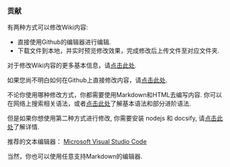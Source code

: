 <h3> 贡献 </h3>

有两种方式可以修改Wiki内容:
- 直接使用Github的编辑器进行编辑.
- 下载文件到本地，并实时预览修改效果，完成修改后上传文件至对应文件夹.

对于修改Wiki内容的更多基本信息，请[点击此处](basic/start_zh-hans).

如果您尚不明白如何在Github上直接修改内容，请[点击此处](basic/edit/edit_on_github_zh-hans).

不论你使用哪种修改方式，你都需要使用Markdown和HTML去编写内容. 你可以在网络上搜索相关语法，或者[点击此处](common/syntax_zh-hans)了解基本语法和部分进阶语法.

但是如果你想使用第二种方式进行修改, 你需要安装 nodejs 和 docsify, 请[点击此处](https://docsify.js.org/)了解详情.

推荐的文本编辑器： [Microsoft Visual Studio Code](https://code.visualstudio.com/)

当然，你也可以使用任意支持Markdown的编辑器.
